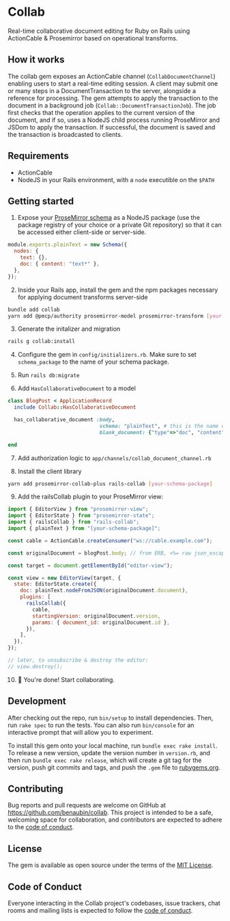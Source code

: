 # Collab

Real-time collaborative document editing for Ruby on Rails using ActionCable & Prosemirror based on operational transforms.

## How it works

The collab gem exposes an ActionCable channel (`CollabDocumentChannel`) enabling users to start a real-time editing session.
A client may submit one or many steps in a DocumentTransaction to the server, alongside a reference for processing. The gem
attempts to apply the transaction to the document in a background job (`Collab::DocumentTransactionJob`). The job first checks
that the operation applies to the current version of the document, and if so, uses a NodeJS child process running ProseMirror
and JSDom to apply the transaction. If successful, the document is saved and the transaction is broadcasted to clients.

## Requirements

- ActionCable
- NodeJS in your Rails environment, with a `node` executible on the `$PATH`

## Getting started

1. Expose your [ProseMirror schema] as a NodeJS package (use the package registry of your choice or a private Git repository)
   so that it can be accessed either client-side or server-side.

```js
module.exports.plainText = new Schema({
  nodes: {
    text: {},
    doc: { content: "text*" },
  },
});
```

2. Inside your Rails app, install the gem and the npm packages necessary for applying document transforms server-side

```sh
bundle add collab
yarn add @pmcp/authority prosemirror-model prosemirror-transform [your-schema-package]
```

3. Generate the initalizer and migration

```sh
rails g collab:install
```

4. Configure the gem in `config/initializers.rb`. Make sure to set `schema_package` to the name of your schema package.

5. Run `rails db:migrate`

6. Add `HasCollaborativeDocument` to a model

```rb
class BlogPost < ApplicationRecord
  include Collab::HasCollaborativeDocument

  has_collaborative_document :body,
                              schema: "plainText", # this is the name of the export from your schema package
                              blank_document: {"type"=>"doc", "content"=>[{"type"=>"text", "text"=>""}]} # the document used for version 0

end
```

7. Add authorization logic to `app/channels/collab_document_channel.rb`

8. Install the client library

```sh
yarn add prosemirror-collab-plus rails-collab [your-schema-package]
```

9. Add the railsCollab plugin to your ProseMirror view:

```js
import { EditorView } from "prosemirror-view";
import { EditorState } from "prosemirror-state";
import { railsCollab } from "rails-collab";
import { plainText } from "[your-schema-package]";

const cable = ActionCable.createConsumer("ws://cable.example.com");

const originalDocument = blogPost.body; // from ERB, <%= raw json_escape(@blog_post.body.to_json) %>

const target = document.getElementById("editor-view");

const view = new EditorView(target, {
  state: EditorState.create({
    doc: plainText.nodeFromJSON(originalDocument.document),
    plugins: [
      railsCollab({
        cable,
        startingVersion: originalDocument.version,
        params: { document_id: originalDocument.id },
      }),
    ],
  }),
});

// later, to unsubscribe & destroy the editor:
// view.destroy();
```

10. 🎉 You're done! Start collaborating.

## Development

After checking out the repo, run `bin/setup` to install dependencies. Then, run `rake spec` to run the tests. You can also run `bin/console` for an interactive prompt that will allow you to experiment.

To install this gem onto your local machine, run `bundle exec rake install`. To release a new version, update the version number in `version.rb`, and then run `bundle exec rake release`, which will create a git tag for the version, push git commits and tags, and push the `.gem` file to [rubygems.org](https://rubygems.org).

## Contributing

Bug reports and pull requests are welcome on GitHub at https://github.com/benaubin/collab. This project is intended to be a safe, welcoming space for collaboration, and contributors are expected to adhere to the [code of conduct].

## License

The gem is available as open source under the terms of the [MIT License](LICENSE).

## Code of Conduct

Everyone interacting in the Collab project's codebases, issue trackers, chat rooms and mailing lists is expected to follow the [code of conduct].

[prosemirror schema]: https://prosemirror.net/examples/schema/
[code of conduct]: https://github.com/benaubin/collab/blob/master/CODE_OF_CONDUCT.md
